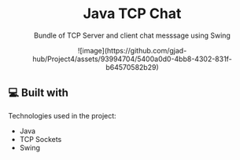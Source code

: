 <h1 align="center" id="title">Java TCP Chat</h1>
<p align="center">Bundle of TCP Server and client chat messsage using Swing</p>
<p align="center">![image](https://github.com/gjad-hub/Project4/assets/93994704/5400a0d0-4bb8-4302-831f-b64570582b29)</p>

  

<h2>💻 Built with</h2>

Technologies used in the project:

*   Java
*   TCP Sockets
*   Swing
